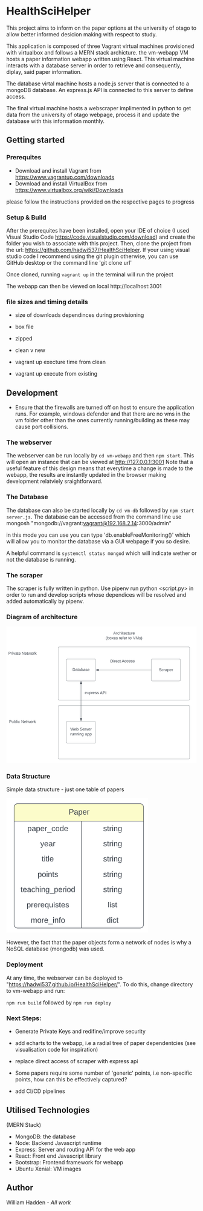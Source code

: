 # HealthSciHelper
 
This project aims to inform on the paper options at the university of otago
to allow better informed desicion making with respect to study.

This application is composed of three Vagrant virtual machines provisioned with 
virtualbox and follows a MERN stack archicture. the vm-webapp VM hosts a paper information webapp written using React.
This virtual machine interacts with a database server in order to retrieve and 
consequently, diplay, said paper information. 

The database virtal machine hosts a node.js server that is connected to a 
mongoDB database. An express.js API is connected to this server to define access.

The final virtual machine hosts a webscraper implimented in python 
to get data from the university of otago webpage, process it and update
the database with this information monthly.

## Getting started

### Prerequites 

* Download and install Vagrant from https://www.vagrantup.com/downloads
* Download and install VirtualBox from https://www.virtualbox.org/wiki/Downloads

please follow the instructions provided on the respective pages to progress

 ### Setup & Build

After the prerequites have been installed, open your IDE of choice (I used Visual Studio Code https://code.visualstudio.com/download) and create the folder you wish to associate with this project.
Then, clone the project from the url: https://github.com/hadwi537/HealthSciHelper. If your using visual studio code I recommend using the git plugin otherwise, you can use GitHub desktop or the command line 'git clone url' 

Once cloned, running `vagrant up` in the terminal will run the project

The webapp can then be viewed on local http://localhost:3001

### file sizes and timing details

* size of downloads dependinces during provisioning

* box file 

* zipped

* clean v new

* vagrant up execture time from clean

* vagrant up execute from existing 

## Development

* Ensure that the firewalls are turned off on host to ensure the application runs. For example,
windows defender and that there are no vms in the vm folder other than the ones currently running/building as these may cause port collisions.

### The webserver

The webserver can be run locally by `cd vm-webapp` and then `npm start`. This will open an instance that can be viewed at 
http://127.0.0.1:3001
Note that a useful feature of this design means that everytime a change is made to the webapp, the results are instantly updated in the browser making development relatviely sraightforward.

### The Database

The database can also be started locally by `cd vm-db` followed by `npm start server.js`. The database can be accessed from the command line use mongosh "mongodb://vagrant:vagrant@192.168.2.14:3000/admin"

in this mode you can use you can type 'db.enableFreeMonitoring()' which will allow you to monitor the database via a GUI webpage if you so desire.

A helpful command is `systemctl status mongod` which will indicate wether or not the database is running.

### The scraper

The scraper is fully written in python. Use pipenv run python <script.py> in order to run and develop scripts whose dependices will be resolved and added automatically by pipenv.

### Diagram of architecture 
![alt text](https://github.com/hadwi537/HealthSciHelper/blob/main/docs-assets/architecture.PNG?raw=true)

### Data Structure

Simple data structure - just one table of papers 

![alt text](https://github.com/hadwi537/HealthSciHelper/blob/main/docs-assets/paper_erd.PNG?raw=true)

However, the fact that the paper objects form a network of nodes is why a NoSQL database (mongodb) was used.

### Deployment

At any time, the webserver can be deployed to "https://hadwi537.github.io/HealthSciHelper/". To do this, change directory to vm-webapp and run:

`npm run build` followed by
`npm run deploy`

### Next Steps:

* Generate Private Keys and redifine/improve security

* add echarts to the webapp, i.e a radial tree of paper dependentcies
(see visualisation code for inspiration)

* replace direct access of scraper with express api

* Some papers require some number of 'generic' points, i.e non-specific points, how can this be effectively captured?

* add CI/CD pipelines

## Utilised Technologies

(MERN Stack)
* MongoDB: the database
* Node: Backend Javascript runtime 
* Express: Server and routing API for the web app
* React: Front end Javascript library 
* Bootstrap: Frontend framework for webapp
* Ubuntu Xenial: VM images 

## Author
William Hadden - *All work*